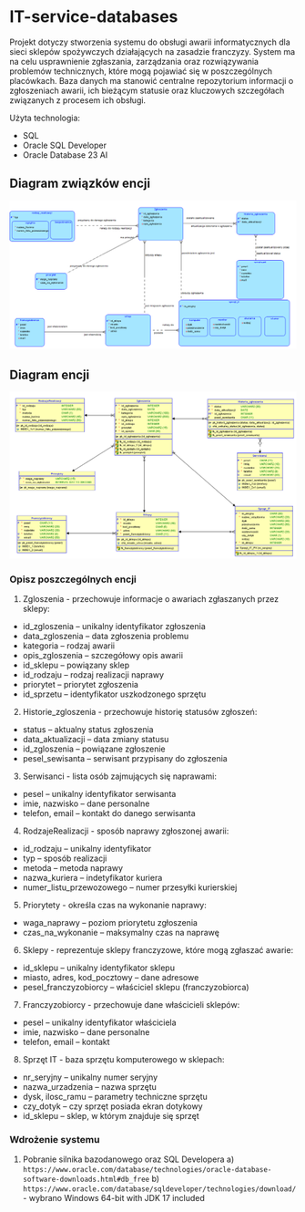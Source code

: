 # IT-service-databases

Projekt dotyczy stworzenia systemu do obsługi awarii informatycznych dla sieci sklepów spożywczych działających na zasadzie franczyzy. System ma na celu usprawnienie zgłaszania, zarządzania oraz rozwiązywania problemów technicznych, które mogą pojawiać się w poszczególnych placówkach. Baza danych ma stanowić centralne repozytorium informacji o zgłoszeniach awarii, ich bieżącym statusie oraz kluczowych szczegółach związanych z procesem ich obsługi.

Użyta technologia:
- SQL
- Oracle SQL Developer
- Oracle Database 23 AI

<h2>Diagram związków encji</h2>

![Diagram związków encji](diagram_ERD.png)

<h2>Diagram encji</h2>

![Diagram encji](diagram_encji.png)

<h3>Opisz poszczególnych encji</h3>

1. Zgloszenia - przechowuje informacje o awariach zgłaszanych przez sklepy:
- id_zgloszenia – unikalny identyfikator zgłoszenia
- data_zgloszenia – data zgłoszenia problemu
- kategoria – rodzaj awarii 
- opis_zgloszenia – szczegółowy opis awarii
- id_sklepu – powiązany sklep
- id_rodzaju – rodzaj realizacji naprawy
- priorytet – priorytet zgłoszenia
- id_sprzetu – identyfikator uszkodzonego sprzętu


2. Historie_zgloszenia - przechowuje historię statusów zgłoszeń:
- status – aktualny status zgłoszenia
- data_aktualizacji – data zmiany statusu
- id_zgloszenia – powiązane zgłoszenie
- pesel_sewisanta – serwisant przypisany do zgłoszenia

3. Serwisanci - lista osób zajmujących się naprawami:
- pesel – unikalny identyfikator serwisanta
- imie, nazwisko – dane personalne
- telefon, email – kontakt do danego serwisanta

4. RodzajeRealizacji - sposób naprawy zgłoszonej awarii:
- id_rodzaju – unikalny identyfikator
- typ – sposób realizacji 
- metoda – metoda naprawy
- nazwa_kuriera – indetyfikator kuriera
- numer_listu_przewozowego – numer przesyłki kurierskiej

5. Priorytety - określa czas na wykonanie naprawy:
- waga_naprawy – poziom priorytetu zgłoszenia
- czas_na_wykonanie – maksymalny czas na naprawę

6. Sklepy - reprezentuje sklepy franczyzowe, które mogą zgłaszać awarie:
- id_sklepu – unikalny identyfikator sklepu
- miasto, adres, kod_pocztowy – dane adresowe
- pesel_franczyzobiorcy – właściciel sklepu (franczyzobiorca)

7.  Franczyzobiorcy - przechowuje dane właścicieli sklepów:
- pesel – unikalny identyfikator właściciela
- imie, nazwisko – dane personalne
- telefon, email – kontakt

8. Sprzęt IT - baza sprzętu komputerowego w sklepach:
- nr_seryjny – unikalny numer seryjny
- nazwa_urzadzenia – nazwa sprzętu 
- dysk, ilosc_ramu – parametry techniczne sprzętu
- czy_dotyk – czy sprzęt posiada ekran dotykowy 
- id_sklepu – sklep, w którym znajduje się sprzęt

<h3>Wdrożenie systemu</h3>

1. Pobranie silnika bazodanowego oraz SQL Developera
a) ```https://www.oracle.com/database/technologies/oracle-database-software-downloads.html#db_free```
b) ```https://www.oracle.com/database/sqldeveloper/technologies/download/``` - wybrano Windows 64-bit with JDK 17 included
